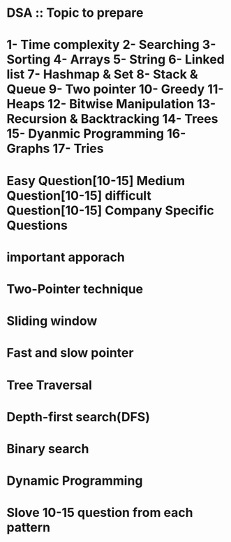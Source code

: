 # DSA :: Topic to prepare
1- Time complexity
2- Searching
3- Sorting
4- Arrays
5- String
6- Linked list
7- Hashmap & Set
8- Stack & Queue
9- Two pointer
10- Greedy
11- Heaps
12- Bitwise Manipulation
13- Recursion & Backtracking
14- Trees
15- Dyanmic Programming
16- Graphs
17- Tries
===============================================================
Easy Question[10-15]
Medium Question[10-15]
difficult Question[10-15]
Company Specific Questions
===============================================================
# important apporach

# Two-Pointer technique
# Sliding window
# Fast and slow pointer
# Tree Traversal 
# Depth-first search(DFS)
# Binary search
# Dynamic Programming

# Slove 10-15 question from each pattern
